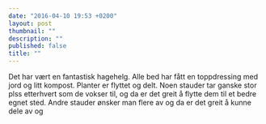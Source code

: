 ```yaml
---
date: "2016-04-10 19:53 +0200"
layout: post
thumbnail: ""
description: ""
published: false
title: ""
---
```



Det har vært en fantastisk hagehelg. Alle bed har fått en toppdressing med jord og litt kompost. Planter er flyttet og delt. Noen stauder tar ganske stor plss etterhvert som de vokser til, og da er det greit å flytte dem til et bedre egnet sted. Andre stauder ønsker man flere av og da er det greit å kunne dele av og
